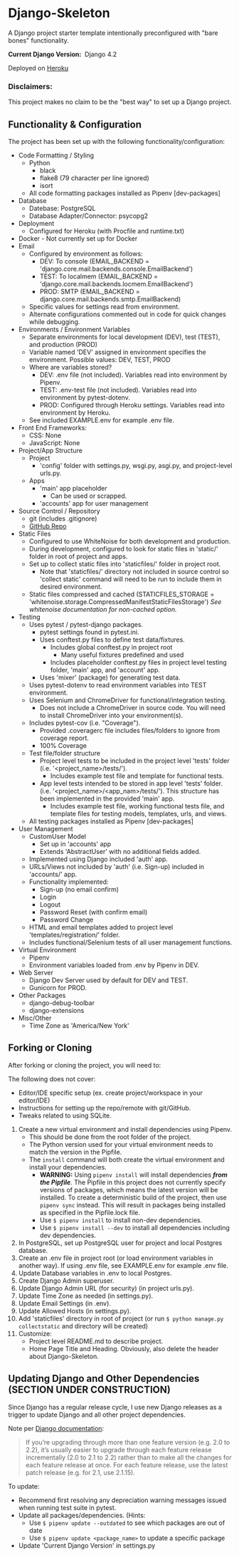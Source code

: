 # Django-Skeleton #

A Django project starter template intentionally preconfigured with "bare bones" functionality.

**Current Django Version:** &nbsp;Django 4.2

Deployed on [Heroku](https://dj-skel.herokuapp.com/)

### Disclaimers: ###
This project makes no claim to be the "best way" to set up a Django project.

## Functionality & Configuration ##
The project has been set up with the following functionality/configuration:
- Code Formatting / Styling
     - Python
          - black
          - flake8 (79 character per line ignored)
          - isort
     - All code formatting packages installed as Pipenv [dev-packages]
- Database
     - Datebase:  PostgreSQL
     - Database Adapter/Connector:  psycopg2
- Deployment
     - Configured for Heroku (with Procfile and runtime.txt)
- Docker - Not currently set up for Docker
- Email
     - Configured by environment as follows:
          - DEV:  To console (EMAIL_BACKEND = 'django.core.mail.backends.console.EmailBackend')
          - TEST:  To localmem (EMAIL_BACKEND = 'django.core.mail.backends.locmem.EmailBackend')
          - PROD: SMTP (EMAIL_BACKEND = django.core.mail.backends.smtp.EmailBackend)  
     - Specific values for settings read from environment.
     - Alternate configurations commented out in code for quick changes while debugging.  
- Environments / Environment Variables 
     - Separate environments for local development (DEV), test (TEST), and production (PROD)
     - Variable named 'DEV' assigned in environment specifies the environment.  Possible values:  DEV, TEST, PROD
     - Where are variables stored?
          - DEV:    .env file (not included).  Variables read into environment by Pipenv.
          - TEST:   .env-test file (not included).  Variables read into environment by pytest-dotenv.
          - PROD:   Configured through Heroku settings.  Variables read into environment by Heroku.  
     - See included EXAMPLE.env for example .env file. 
- Front End Frameworks:
     - CSS:  None
     - JavaScript:  None
- Project/App Structure
     - Project
          - 'config' folder with settings.py, wsgi.py, asgi.py, and project-level urls.py.
     - Apps
          - 'main' app placeholder
               - Can be used or scrapped.
          - 'accounts' app for user management
- Source Control / Repository
     - git (includes .gitignore)
     - [GitHub Repo](https://github.com/fiofury1/django-skeleton)
- Static Files
     - Configured to use WhiteNoise for both development and production.
     - During development, configured to look for static files in 'static/' folder in root of project and apps.
     - Set up to collect static files into 'staticfiles/' folder in project root.
          - Note that 'staticfiles/' directory not included in source control so 'collect static' command will need to be run to include them in desired environment.
     - Static files compressed and cached
       (STATICFILES_STORAGE = 'whitenoise.storage.CompressedManifestStaticFilesStorage')
       *See whitenoise documentation for non-cached option.* 
- Testing
     - Uses pytest / pytest-django packages.
          - pytest settings found in pytest.ini.
          - Uses conftest.py files to define test data/fixtures.
               - Includes global conftest.py in project root
                    - Many useful fixtures predefined and used
               - Includes placeholder conftest.py files in project level testing folder, 'main' app, and 'account' app.
          - Uses 'mixer' (package) for generating test data.
     - Uses pytest-dotenv to read environment variables into TEST environment.
     - Uses Selenium and ChromeDriver for functional/integration testing.  
          - Does not include a ChromeDriver in source code.  You will need to install ChromeDriver into your environment(s).
     - Includes pytest-cov (i.e. "Coverage").  
          - Provided .coveragerc file includes files/folders to ignore from coverage report.
          - 100% Coverage  
     - Test file/folder structure
          - Project level tests to be included in the project level 'tests' folder
          (i.e. '<project_name>/tests/').  
               - Includes example test file and template for functional tests. 
          - App level tests intended to be stored in app level 'tests' folder.
          (i.e. '<project_name>/<app_nam>/tests/').  This structure has been implemented in the provided 'main' app.
               - Includes example test file, working functional tests file, and template files for testing models, templates, urls, and views.
     - All testing packages installed as Pipenv [dev-packages]
- User Management
     - CustomUser Model
          - Set up in 'accounts' app
          - Extends 'AbstractUser' with no additional fields added.
     - Implemented using Django included 'auth' app.
     - URLs/Views not included by 'auth' (i.e. Sign-up) included in 'accounts/' app.
     - Functionality implemented:
          - Sign-up (no email confirm)
          - Login
          - Logout
          - Password Reset (with confirm email)
          - Password Change
     - HTML and email templates added to project level 'templates/registration/' folder.
     - Includes functional/Selenium tests of all user  management functions.
- Virtual Environment
     - Pipenv
     - Environment variables loaded from .env by Pipenv in DEV. 
- Web Server
     - Django Dev Server used by default for DEV and TEST.
     - Gunicorn for PROD.
- Other Packages
     - django-debug-toolbar
     - django-extensions
- Misc/Other
     - Time Zone as 'America/New York'


## Forking or Cloning ##
After forking or cloning the project, you will need to:

The following does not cover:
-  Editor/IDE specific setup (ex. create project/workspace in your editor/IDE)
-  Instructions for setting up the repo/remote with git/GitHub.
-  Tweaks related to using SQLite.

1.  Create a new virtual environment and install dependencies using Pipenv.  
     - This should be done from the root folder of the project.  
     - The Python version used for your virtual environment needs to match the version in the Pipfile.
     - The `install` command will both create the virtual environment and install your dependencies.
          - **WARNING:**  Using `pipenv install` will install dependencies ***from the Pipfile***.  The Pipfile in this project does not currently specify versions of packages, which means the latest version will be installed.  To create a deterministic build of the project, then use `pipenv sync` instead.  This will result in packages being installed as specified in the Pipfile.lock file.
          - Use `$ pipenv install` to install non-dev dependencies.  
          - Use `$ pipenv install --dev` to install all dependencies including dev dependencies. 
2.  In PostgreSQL, set up PostgreSQL user for project and local Postgres database.
3.  Create an .env file in project root (or load environment variables in another way).  If using .env file, see EXAMPLE.env for example .env file.
4.  Update Database variables in .env to local Postgres.
5.  Create Django Admin superuser.
6.  Update Django Admin URL (for security) (in project urls.py).
7.  Update Time Zone as needed (in settings.py).
8.  Update Email Settings (in .env).
9.  Update Allowed Hosts (in settings.py).
10.  Add 'staticfiles' directory in root of project (or run `$ python manage.py collectstatic` and directory will be created)
11.  Customize:
     - Project level README.md to describe project.
     - Home Page Title and Heading.  Obviously, also delete the header about Django-Skeleton.

## Updating Django and Other Dependencies (SECTION UNDER CONSTRUCTION) ##
Since Django has a regular release cycle, I use new Django releases as a trigger to update Django and all other project dependencies. 

Note per [Django documentation](https://docs.djangoproject.com/en/4.1/howto/upgrade-version/#required-reading):
> If you’re upgrading through more than one feature version (e.g. 2.0 to 2.2), 
it’s usually easier to upgrade through each feature release incrementally (2.0 to 2.1 to 2.2) 
rather than to make all the changes for each feature release at once. For each feature release, 
use the latest patch release (e.g. for 2.1, use 2.1.15).

To update:
- Recommend first resolving any depreciation warning messages issued when running test suite in pytest. 
- Update all packages/dependencies.
     (Hints:  
     - Use `$ pipenv update --outdated` to see which packages are out of date
     - Use `$ pipenv update <package_name>` to update a specific package
- Update 'Current Django Version' in settings.py